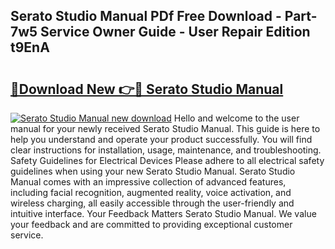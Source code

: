 ## Serato Studio Manual PDf Free Download - Part-7w5 Service Owner Guide - User Repair Edition t9EnA

# <h2><a href="http://cf16613.oget.top/?id=Serato+Studio+Manual">🔗Download New 👉🔴 Serato Studio Manual</a></h2>

[![Serato Studio Manual new download](https://i.imgur.com/5g1atiW.png)](http://cf16613.oget.top/?id=Serato+Studio+Manual)
Hello and welcome to the user manual for your newly received Serato Studio Manual. This guide is here to help you understand and operate your product successfully. You will find clear instructions for installation, usage, maintenance, and troubleshooting. Safety Guidelines for Electrical Devices Please adhere to all electrical safety guidelines when using your new Serato Studio Manual. Serato Studio Manual comes with an impressive collection of advanced features, including facial recognition, augmented reality, voice activation, and wireless charging, all easily accessible through the user-friendly and intuitive interface. Your Feedback Matters Serato Studio Manual. We value your feedback and are committed to providing exceptional customer service.
